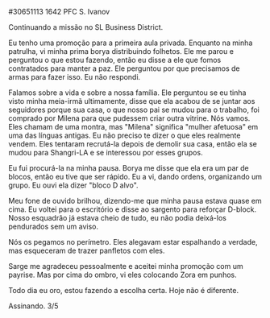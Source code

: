 #30651113 1642 PFC S. Ivanov  
  
Continuando a missão no SL Business District.
  
Eu tenho uma promoção para a primeira aula privada. Enquanto na minha patrulha, vi minha prima borya distribuindo folhetos. Ele me parou e perguntou o que estou fazendo, então eu disse a ele que fomos contratados para manter a paz. Ele perguntou por que precisamos de armas para fazer isso. Eu não respondi.
  
Falamos sobre a vida e sobre a nossa família. Ele perguntou se eu tinha visto minha meia-irmã ultimamente, disse que ela acabou de se juntar aos seguidores porque sua casa, o que nosso pai se mudou para o trabalho, foi comprado por Milena para que pudessem criar outra vitrine. Nós vamos. Eles chamam de uma montra, mas "Milena" significa "mulher afetuosa" em uma das línguas antigas. Eu não preciso te dizer o que eles realmente vendem. Eles tentaram recrutá-la depois de demolir sua casa, então ela se mudou para Shangri-LA e se interessou por esses grupos.
  
Eu fui procurá-la na minha pausa. Borya me disse que ela era um par de blocos, então eu tive que ser rápido. Eu a vi, dando ordens, organizando um grupo. Eu ouvi ela dizer "bloco D alvo".
  
Meu fone de ouvido brilhou, dizendo-me que minha pausa estava quase em cima. Eu voltei para o escritório e disse ao sargento para reforçar D-block. Nosso esquadrão já estava cheio de tudo, eu não podia deixá-los pendurados sem um aviso.
  
Nós os pegamos no perímetro. Eles alegavam estar espalhando a verdade, mas esqueceram de trazer panfletos com eles.
  
Sarge me agradeceu pessoalmente e aceitei minha promoção com um payrise. Mas por cima do ombro, vi eles colocando Zora em punhos.
  
Todo dia eu oro, estou fazendo a escolha certa. Hoje não é diferente.
  
Assinando. 
3/5  
